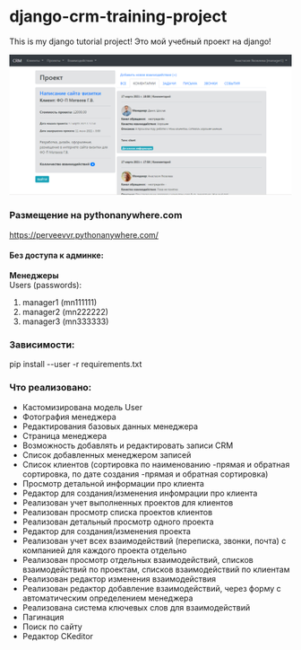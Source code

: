 # django-crm-training-project

This is my django tutorial project!
Это мой учебный проект на django!

![alt tag](https://github.com/PerveevVr/django-crm-training-project/blob/main/screenshot/screenshot.png "django project")​

### Размещение на pythonanywhere.com
https://perveevvr.pythonanywhere.com/<br/>

#### Без доступа к админке:
**Менеджеры**<br/>
Users (passwords):
1. manager1 (mn111111)
2. manager2 (mn222222)
3. manager3 (mn333333)

### Зависимости:
pip install --user -r requirements.txt

### Что реализовано:
* Кастомизирована модель User
* Фотография менеджера
* Редактирования базовых данных менеджера
* Страница менеджера
* Возможность добавлять и редактировать записи CRM
* Список добавленных менеджером записей
* Список клиентов (сортировка по наименованию -прямая и
обратная сортировка, по дате создания -прямая и обратная сортировка)
* Просмотр детальной информации про клиента
* Редактор для создания/изменения инфомрации про клиента
* Реализован учет выполненных проектов для клиентов
* Реализован просмотр списка проектов клиентов
* Реализован детальный просмотр одного проекта
* Редактор для создания/изменения проекта
* Реализован учет всех взаимодействий (переписка, звонки, почта) с компанией для каждого
проекта отдельно
* Реализован просмотр отдельных взаимодействий, списков взаимодействий по проектам, списков
взаимодействий по клиентам
* Реализован редактор изменения взаимодействия
* Реализован редактор добавление взаимодействий, через форму с автоматическим определением менеджера
* Реализована система ключевых слов для взаимодействий
* Пагинация
* Поиск по сайту
* Редактор CKeditor
